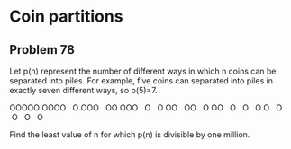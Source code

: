 #  Coin partitions
## Problem 78


Let p(n) represent the number of different ways in which n coins can be separated into piles. For example, five coins can separated into piles in exactly seven different ways, so p(5)=7.

OOOOO
OOOO   O
OOO   OO
OOO   O   O
OO   OO   O
OO   O   O   O
O   O   O   O   O

Find the least value of n for which p(n) is divisible by one million.




